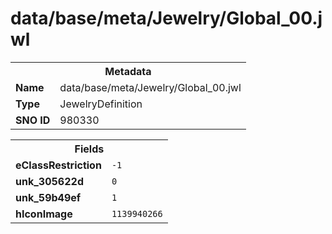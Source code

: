 <h1>data/base/meta/Jewelry/Global_00.jwl</h1><table><tr><th colspan="100%">Metadata</th></tr><tr><td><b>Name</b></td><td>data/base/meta/Jewelry/Global_00.jwl</td></tr><tr><td><b>Type</b></td><td>JewelryDefinition</td></tr><tr><td><b>SNO ID</b></td><td>980330</td></tr></table>

<table><tr><th colspan="100%">Fields</th></tr><tr><td><b>eClassRestriction</b></td><td><code>-1</code></td></tr><tr><td><b>unk_305622d</b></td><td><code>0</code></td></tr><tr><td><b>unk_59b49ef</b></td><td><code>1</code></td></tr><tr><td><b>hIconImage</b></td><td><code>1139940266</code></td></tr></table>

